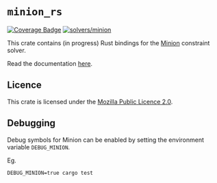 # `minion_rs`

[![Coverage Badge](https://conjure-cp.github.io/conjure-oxide/coverage/main/minion/badges/flat.svg)](https://conjure-cp.github.io/conjure-oxide/coverage/main/minion/)
[![solvers/minion](https://github.com/conjure-cp/conjure-oxide/actions/workflows/minion.yml/badge.svg?event=push)](https://github.com/conjure-cp/conjure-oxide/actions/workflows/minion.yml)

This crate contains (in progress) Rust bindings for the [Minion](https://github.com/minion/minion) constraint solver.


Read the documentation [here](https://conjure-cp.github.io/conjure-oxide/docs/minion_rs/).

## Licence

This crate is licensed under the [Mozilla Public Licence 2.0](https://www.mozilla.org/en-US/MPL/2.0/).

## Debugging

Debug symbols for Minion can be enabled by setting the environment variable `DEBUG_MINION`.

Eg.

```shell
DEBUG_MINION=true cargo test
```
